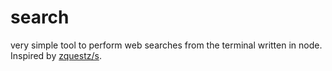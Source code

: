 # search

very simple tool to perform web searches from the terminal written in node. 
Inspired by [zquestz/s](https://github.com/zquestz/s).

